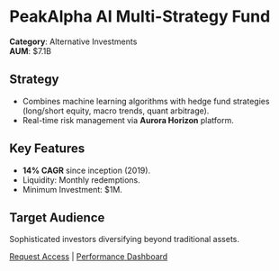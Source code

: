 # PeakAlpha AI Multi-Strategy Fund

**Category**: Alternative Investments  
**AUM**: $7.1B  

## Strategy
- Combines machine learning algorithms with hedge fund strategies (long/short equity, macro trends, quant arbitrage).  
- Real-time risk management via **Aurora Horizon** platform.  

## Key Features
- **14% CAGR** since inception (2019).  
- Liquidity: Monthly redemptions.  
- Minimum Investment: $1M.  

## Target Audience
Sophisticated investors diversifying beyond traditional assets.  

[Request Access](#) | [Performance Dashboard](#)  